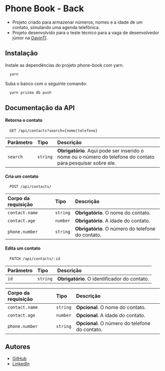 
# Phone Book - Back

- Projeto criado para armazenar números, nomes e a idade de um contato, simulando uma agenda telefônica.
- Projeto desenvolvido para o teste técnico para a vaga de desenvolvedor júnior na [DavinTI](https://davinti.com.br).


## Instalação

Instale as dependências do projeto phone-book com yarn.

```bash
  yarn
```

Suba o banco com o seguinte comando:

```bash
  yarn prisma db push
```

## Documentação da API

#### Retorna o contato

```http
  GET /api/contacts?search={nome|telefone}
```

| Parâmetro   | Tipo       | Descrição                           |
| :---------- | :--------- | :---------------------------------- |
| `search` | `string` | **Obrigatório**. Aqui pode ser inserido o nome ou o número do telefone do contato para pesquisar sobre ele. |

#### Cria um contato

```http
  POST /api/contacts/
```

| Corpo da requisição   | Tipo       | Descrição                                   |
| :---------- | :--------- | :------------------------------------------ |
| `contact.name`      | `string` | **Obrigatório**. O nome do contato. |
| `contact.age`      | `number` | **Obrigatório**. A idade do contato. |
| `phone.number`      | `string` | **Obrigatório**. O número do telefone do contato. |

#### Edita um contato

```http
  PATCH /api/contacts/:id
```

| Parâmetro   | Tipo       | Descrição                           |
| :---------- | :--------- | :---------------------------------- |
| `id` | `string` | **Obrigatório**. O identificador do contato. |

| Corpo da requisição   | Tipo       | Descrição                                   |
| :---------- | :--------- | :------------------------------------------ |
| `contact.name`      | `string` | **Opcional**. O nome do contato. |
| `contact.age`      | `number` | **Opcional**. A idade do contato. |
| `phone.number`      | `string` | **Opcional**. O número do telefone do contato. |

## Autores

- [GitHub](https://www.github.com/nicolascastro01)
- [LinkedIn](https://www.linkedin.com/in/nicolasyscastro)

